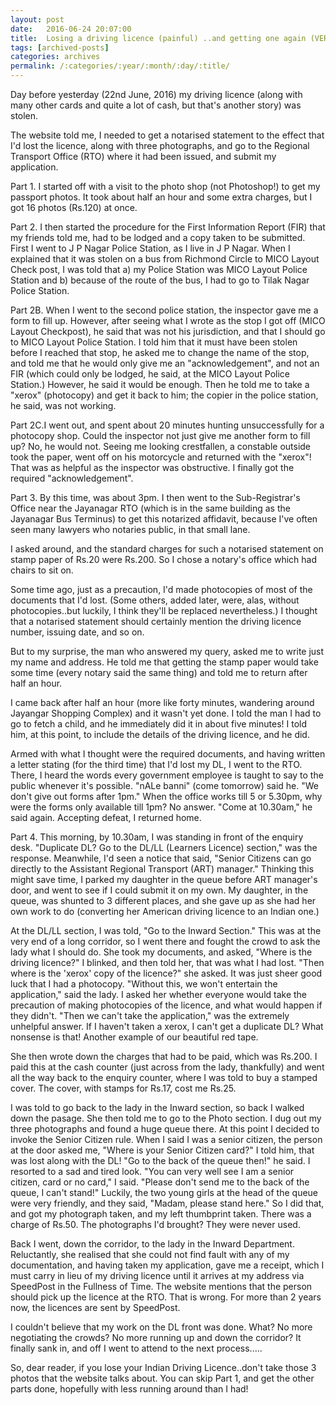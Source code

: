 ```yaml
---
layout: post
date:	2016-06-24 20:07:00
title:  Losing a driving licence (painful) ..and getting one again (VERY painful)
tags: [archived-posts]
categories: archives
permalink: /:categories/:year/:month/:day/:title/
---
```

Day before yesterday (22nd June, 2016) my driving licence (along with many other cards and quite a lot of cash, but that's another story) was stolen.

The website told me, I needed to get a notarised statement to the effect that I'd lost the licence, along with three photographs, and go to the Regional Transport Office (RTO) where it had been issued, and submit my application.

<lj-cut text="if you really want the details....">

Part 1.
I started off with a visit to the photo shop (not Photoshop!) to get my passport photos. It took about half an hour and some extra charges, but I got 16 photos (Rs.120) at once.

Part 2.
I then started the procedure for  the First Information Report (FIR) that my friends told me, had to be lodged and a copy taken to be submitted. First I went to J P Nagar Police Station, as I live in J P Nagar. When I explained that it was stolen on a bus from Richmond Circle to MICO Layout Check post, I was told that a) my Police Station was MICO Layout Police Station and b) because of the route of the bus, I had to go to Tilak Nagar Police Station. 

Part 2B.
When I went to the second police station, the inspector gave me a form to fill up. However, after seeing what I wrote as the stop I got off (MICO Layout Checkpost), he said that was not his jurisdiction, and that I should go to MICO Layout Police Station.  I told him that it must have been stolen before I reached that stop, he asked me to change the name of the stop, and told me that he would only give me an "acknowledgement", and not an FIR (which could only be lodged, he said, at the MICO Layout Police Station.) However, he said it would be enough. Then he told me to take a "xerox" (photocopy) and get it back to him; the copier in the police station, he said, was not working. 

Part 2C.I went out, and spent about 20 minutes hunting unsuccessfully for a photocopy shop. Could the inspector not just give me another form to fill up? No, he would not. Seeing me looking crestfallen, a constable outside took the paper, went off on his motorcycle and returned with the "xerox"! That was as helpful as the inspector was obstructive. I finally got the required "acknowledgement".

Part 3. 
By this time, was about 3pm.  I then went to the Sub-Registrar's Office near the Jayanagar RTO (which is in the same building as the Jayanagar Bus Terminus) to get this notarized affidavit, because I've often seen many lawyers who notaries public, in that small lane. 

I asked around, and the standard charges for such a notarised statement on stamp paper of Rs.20 were Rs.200. So I chose a notary's office which had chairs to sit on.

Some time ago, just as a precaution, I'd made photocopies of most of the documents that I'd lost. (Some others, added later, were, alas, without photocopies..but luckily, I think they'll be replaced nevertheless.) I thought that a notarised statement should certainly mention the driving licence number, issuing date, and so on.

But to my surprise, the man who answered my query, asked me to write just my name and address. He told me that getting the stamp paper would take some time (every notary said the same thing) and told me to return after half an hour.

I came back after half an hour (more like forty minutes, wandering around Jayangar Shopping Complex) and it wasn't yet done. I told the man I had to go to fetch a child, and he immediately did it in about five minutes! I told him, at this point, to include the details of the driving licence, and he did. 

Armed with what I thought were the required documents, and having written a letter stating (for the third time) that I'd lost my DL, I went to the RTO. There, I heard the words every government employee is taught to say to the public whenever it's possible. "nALe banni" (come tomorrow) said he. "We don't give out forms after 1pm." When the office works till 5 or 5.30pm, why were the forms only available till 1pm? No answer. "Come at 10.30am," he said again. Accepting defeat, I returned home.

Part 4.
This morning, by 10.30am, I was standing in front of the enquiry desk. "Duplicate DL? Go to the DL/LL (Learners Licence) section," was the response. Meanwhile, I'd seen a notice that said, "Senior Citizens can go directly to the Assistant Regional Transport (ART) manager." Thinking this might save time, I parked my daughter in the queue before ART manager's door, and went to see if I could submit it on my own. My daughter, in the queue, was shunted to 3 different places, and she gave up as she had her own work to do (converting her American driving licence to an Indian one.)

At the DL/LL section, I was told, "Go to the Inward Section." This was at the very end of a long corridor, so I went there and fought the crowd to ask the lady what I should do. She took my documents, and asked, "Where is the driving licence?" I blinked, and then told her, that was what I had lost. "Then where is the 'xerox' copy of the licence?" she asked. It was just sheer good luck that I had a photocopy. "Without this, we won't entertain the application," said the lady. I asked her whether everyone would take the precaution of making photocopies of the licence, and what would happen if they didn't. "Then we can't take the application," was the extremely unhelpful answer. If I haven't taken a xerox, I can't get a duplicate DL? What nonsense is that! Another example of our beautiful red tape.

She then wrote down the charges that had to be paid, which was Rs.200. I paid this at the cash counter (just across from the lady, thankfully) and went all the way back to the enquiry counter, where I was told to buy a stamped cover. The cover, with stamps for Rs.17, cost me Rs.25. 

I was told to go back to the lady in the Inward section, so back I walked down the pasage. She then told me to go to the Photo section. I dug out my three photographs and found a huge queue there. At this point I decided to invoke the Senior Citizen rule. When I said I was a senior citizen, the person at the door asked me, "Where is your Senior Citizen card?" I told him, that was lost along with the DL! "Go to the back of the queue then!" he said. I resorted to a sad and tired look. "You can very well see I am a senior citizen, card or no card," I said. "Please don't send me to the back of the queue, I can't stand!" Luckily, the two young girls at the head of the queue were very friendly, and they said, "Madam, please stand here." So I did that, and got my photograph taken, and my left thumbprint taken. There was a charge of Rs.50. The photographs I'd brought? They were never used.

Back I went, down the corridor, to the lady in the Inward Department. Reluctantly, she realised that she could not find fault with any of my documentation, and having taken my application, gave me a receipt, which I must carry in lieu of my driving licence until it arrives at my address via SpeedPost in the Fullness of Time. The website mentions that the person should pick up the licence at the RTO. That is wrong. For more than 2 years now, the licences are sent by SpeedPost.

</lj-cut>

I couldn't believe that my work on the DL front was done. What? No more negotiating the crowds? No more running up and down the corridor? It finally sank in, and off I went to attend to the next process.....

So, dear reader, if you lose your Indian Driving Licence..don't take those 3 photos that the website talks about. You can skip Part 1, and get the other parts done, hopefully with less running around than I had!
